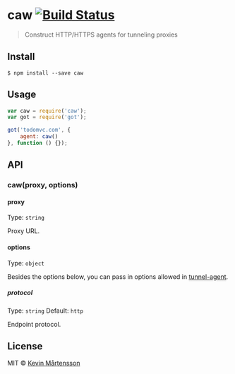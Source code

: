 # caw [![Build Status](https://travis-ci.org/kevva/caw.svg?branch=master)](https://travis-ci.org/kevva/caw)

> Construct HTTP/HTTPS agents for tunneling proxies


## Install

```
$ npm install --save caw
```


## Usage

```js
var caw = require('caw');
var got = require('got');

got('todomvc.com', {
	agent: caw()
}, function () {});
```


## API

### caw(proxy, options)

#### proxy

Type: `string`

Proxy URL.

#### options

Type: `object`

Besides the options below, you can pass in options allowed in [tunnel-agent](https://github.com/koichik/node-tunnel).

##### protocol

Type: `string`
Default: `http`

Endpoint protocol.


## License

MIT © [Kevin Mårtensson](http://github.com/kevva)
